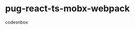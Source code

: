 # pug-react-ts-mobx-webpack

codesnbox[](https://codesandbox.io/p/github/g0x0y0/pug-react-ts-mobx-webpack/main?workspaceId=3273b1f2-0960-4bac-bc03-0d6357669971)
